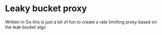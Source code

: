 # Leaky bucket proxy

Written in Go this is just a bit of fun to create a rate limitting proxy based on the leak bucket algo
